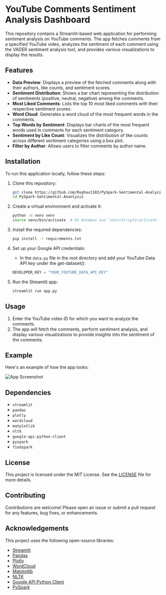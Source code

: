 # YouTube Comments Sentiment Analysis Dashboard

This repository contains a Streamlit-based web application for performing sentiment analysis on YouTube comments. The app fetches comments from a specified YouTube video, analyzes the sentiment of each comment using the VADER sentiment analysis tool, and provides various visualizations to display the results.

## Features

- **Data Preview**: Displays a preview of the fetched comments along with their authors, like counts, and sentiment scores.
- **Sentiment Distribution**: Shows a bar chart representing the distribution of sentiments (positive, neutral, negative) among the comments.
- **Most Liked Comments**: Lists the top 10 most liked comments with their respective sentiment scores.
- **Word Cloud**: Generates a word cloud of the most frequent words in the comments.
- **Top Words by Sentiment**: Displays bar charts of the most frequent words used in comments for each sentiment category.
- **Sentiment by Like Count**: Visualizes the distribution of like counts across different sentiment categories using a box plot.
- **Filter by Author**: Allows users to filter comments by author name.

## Installation

To run this application locally, follow these steps:

1. Clone this repository:
    ```bash
    git clone https://github.com/Rxghav1103/PySpark-Sentimental-Analysis.git
    cd PySpark-Sentimental-Ananlysis
    ```

2. Create a virtual environment and activate it:
    ```bash
    python -m venv venv
    source venv/bin/activate  # On Windows use `venv\Scripts\activate`
    ```

3. Install the required dependencies:
    ```bash
    pip install -r requirements.txt
    ```

4. Set up your Google API credentials:
    - In the `data.py` file in the root directory and add your YouTube Data API key under the get-dataset():
    ```python
    DEVELOPER_KEY = "YOUR_YOUTUBE_DATA_API_KEY"
    ```

5. Run the Streamlit app:
    ```bash
    streamlit run app.py
    ```

## Usage

1. Enter the YouTube video ID for which you want to analyze the comments.
2. The app will fetch the comments, perform sentiment analysis, and display various visualizations to provide insights into the sentiment of the comments.

## Example

Here's an example of how the app looks:

![App Screenshot](screenshot.png)

## Dependencies

- `streamlit`
- `pandas`
- `plotly`
- `wordcloud`
- `matplotlib`
- `nltk`
- `google-api-python-client`
- `pyspark`
- `findspark`

## License

This project is licensed under the MIT License. See the [LICENSE](LICENSE) file for more details.

## Contributing

Contributions are welcome! Please open an issue or submit a pull request for any features, bug fixes, or enhancements.

## Acknowledgements

This project uses the following open-source libraries:
- [Streamlit](https://www.streamlit.io/)
- [Pandas](https://pandas.pydata.org/)
- [Plotly](https://plotly.com/python/)
- [WordCloud](https://github.com/amueller/word_cloud)
- [Matplotlib](https://matplotlib.org/)
- [NLTK](https://www.nltk.org/)
- [Google API Python Client](https://github.com/googleapis/google-api-python-client)
- [PySpark](https://spark.apache.org/docs/latest/api/python/)


